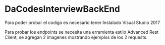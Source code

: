 # DaCodesInterviewBackEnd

Para poder probar el codigo es necesario tener Instalado Visual Studio 2017

Para probar los endpoints se necesita una erramienta estilo Advanced Rest Client, se agregan 2 imagenes mostrando ejemplos de los 2 requests.
